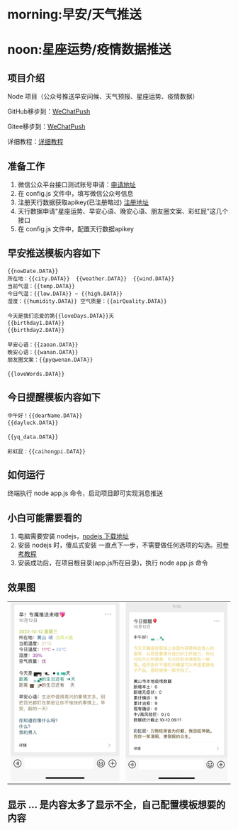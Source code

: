 # morning:早安/天气推送
# noon:星座运势/疫情数据推送

## 项目介绍
Node 项目（公众号推送早安问候、天气预报、星座运势、疫情数据）

GitHub移步到：[WeChatPush](https://github.com/zimo493/WeChatPush)

Gitee移步到：[WeChatPush](https://gitee.com/zimo493/WeChatPush)

详细教程：[详细教程](https://mp.weixin.qq.com/s/5Yv_0rP34y9AfLZf3R7ppg)

## 准备工作
1. 微信公众平台接口测试账号申请：[申请地址](https://mp.weixin.qq.com/debug/cgi-bin/sandbox?t=sandbox/login)
2. 在 config.js 文件中，填写微信公众号信息
3. 注册天行数据获取apikey(已注册略过) [注册地址](https://www.tianapi.com/signup.html)
4. 天行数据申请"星座运势、早安心语、晚安心语、朋友圈文案、彩虹屁"这几个接口
5. 在 config.js 文件中，配置天行数据apikey

## 早安推送模板内容如下
```text
{{nowDate.DATA}}
所在地：{{city.DATA}}  {{weather.DATA}}  {{wind.DATA}}
当前气温：{{temp.DATA}}
今日气温：{{low.DATA}} ~ {{high.DATA}}
湿度：{{humidity.DATA}} 空气质量：{{airQuality.DATA}}

今天是我们恋爱的第{{loveDays.DATA}}天
{{birthday1.DATA}}
{{birthday2.DATA}}

早安心语：{{zaoan.DATA}}
晚安心语：{{wanan.DATA}}
朋友圈文案：{{pyqwenan.DATA}}

{{loveWords.DATA}}
```

## 今日提醒模板内容如下
```text
中午好！{{dearName.DATA}}
{{dayluck.DATA}}

{{yq_data.DATA}}

彩虹屁：{{caihongpi.DATA}}
```  

## 如何运行
终端执行 node app.js 命令，启动项目即可实现消息推送

## 小白可能需要看的
1. 电脑需要安装 nodejs，[nodejs 下载地址](https://nodejs.org/zh-cn/download/)
2. 安装 nodejs 时，傻瓜式安装 一直点下一步，不需要做任何选项的勾选。[可参考教程](https://www.runoob.com/nodejs/nodejs-install-setup.html)
3. 安装成功后，在项目根目录(app.js所在目录)，执行 node app.js 命令


## 效果图
<table>
  <tr>
    <td><img src="./morning/img/morning.jpg"/></td>
    <td><img src="./noon/img/remind.jpg"/></td>
  </tr>
</table>

## 显示 ... 是内容太多了显示不全，自己配置模板想要的内容
